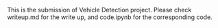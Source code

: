 This is the submission of Vehicle Detection project. Please check writeup.md for the write up, and code.ipynb for the corresponding code.
